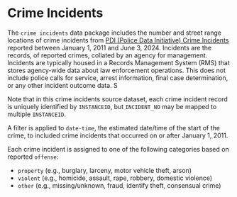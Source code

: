 # Crime Incidents

The `crime incidents` data package includes the number and street range locations of crime incidents from [PDI (Police Data Initiative) Crime Incidents](https://data.cincinnati-oh.gov/safety/PDI-Police-Data-Initiative-Crime-Incidents/k59e-2pvf) reported between January 1, 2011 and June 3, 2024. Incidents are the records, of reported crimes, collated by an agency for management. Incidents are typically housed in a Records Management System (RMS) that stores agency-wide data about law enforcement operations. This does not include police calls for service, arrest information, final case determination, or any other incident outcome data. S

Note that in this crime incidents source dataset, each crime incident record is uniquely identified by `INSTANCEID`, but `INCIDENT_NO` may be mapped to multiple `INSTANCEID`. 

A filter is applied to `date-time`, the estimated date/time of the start of the crime, to included crime incidents that occurred on or after January 1, 2011.

Each crime incident is assigned to one of the following categories based on reported `offense`:
* `property` (e.g., burglary, larceny, motor vehicle theft, arson)
* `violent` (e.g., homicide, assault, rape, robbery, domestic violence)
* `other` (e.g., missing/unknown, fraud, identify theft, consensual crime)


